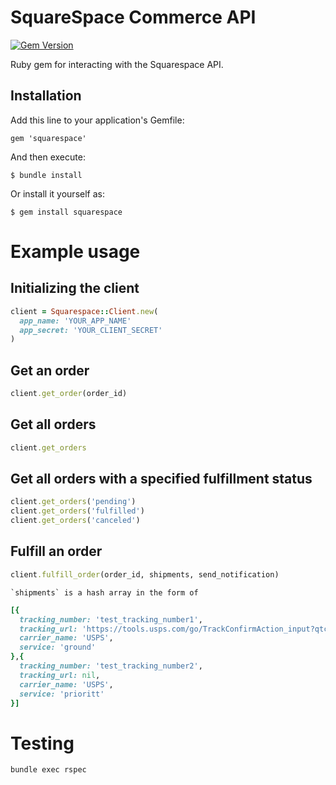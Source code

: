 # SquareSpace Commerce API

[![Gem Version](https://badge.fury.io/rb/squarespace.svg)](https://badge.fury.io/rb/squarespace)

Ruby gem for interacting with the Squarespace API.

## Installation

Add this line to your application's Gemfile:

    gem 'squarespace'

And then execute:

    $ bundle install

Or install it yourself as:

    $ gem install squarespace

# Example usage

## Initializing the client

```ruby
client = Squarespace::Client.new(
  app_name: 'YOUR_APP_NAME'
  app_secret: 'YOUR_CLIENT_SECRET'
)
```

## Get an order

```ruby
client.get_order(order_id)
```

## Get all orders

```ruby
client.get_orders
```

## Get all orders with a specified fulfillment status

```ruby
client.get_orders('pending')
client.get_orders('fulfilled')
client.get_orders('canceled')
```

## Fulfill an order

```ruby
client.fulfill_order(order_id, shipments, send_notification)
```

    `shipments` is a hash array in the form of

```ruby
[{
  tracking_number: 'test_tracking_number1',
  tracking_url: 'https://tools.usps.com/go/TrackConfirmAction_input?qtc_tLabels1=test_tracking_number2',
  carrier_name: 'USPS',
  service: 'ground'
},{
  tracking_number: 'test_tracking_number2',
  tracking_url: nil,
  carrier_name: 'USPS',
  service: 'prioritt'
}]
```

# Testing

`bundle exec rspec`
